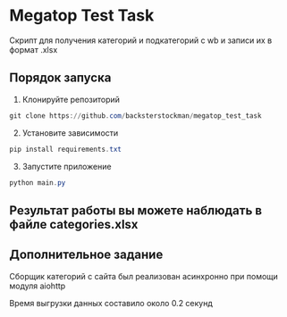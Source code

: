# Megatop Test Task
Скрипт для получения категорий и подкатегорий с wb и записи их в формат .xlsx

## Порядок запуска

1. Клонируйте репозиторий
```powershell
git clone https://github.com/backsterstockman/megatop_test_task
```

2. Установите зависимости
```powershell
pip install requirements.txt
```

3. Запустите приложение
```powershell
python main.py
```

## Результат работы вы можете наблюдать в файле categories.xlsx

## Дополнительное задание

Сборщик категорий с сайта был реализован асинхронно при помощи модуля aiohttp

Время выгрузки данных составило около 0.2 секунд

 